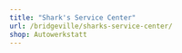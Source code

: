 ```yaml
---
title: "Shark's Service Center"
url: /bridgeville/sharks-service-center/
shop: Autowerkstatt
---
```

